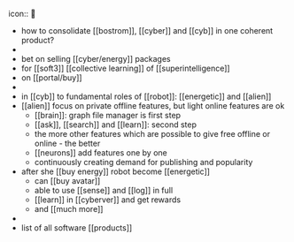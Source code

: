 icon:: 🍓

- how to consolidate [[bostrom]], [[cyber]] and [[cyb]] in one coherent product?
-
- bet on selling [[cyber/energy]] packages
- for [[soft3]] [[collective learning]] of [[superintelligence]]
- on [[portal/buy]]
-
- in [[cyb]] to fundamental roles of [[robot]]: [[energetic]] and [[alien]]
- [[alien]] focus on private offline features, but light online features are ok
	- [[brain]]: graph file manager is first step
	- [[ask]], [[search]] and [[learn]]: second step
	- the more other features which are possible to give free offline or online - the better
	- [[neurons]] add features one by one
	- continuously creating demand for publishing and popularity
- after she [[buy energy]] robot become [[energetic]]
	- can [[buy avatar]]
	- able to use [[sense]] and [[log]] in full
	- [[learn]] in [[cyberver]] and get rewards
	- and [[much more]]
-
- list of all software [[products]]